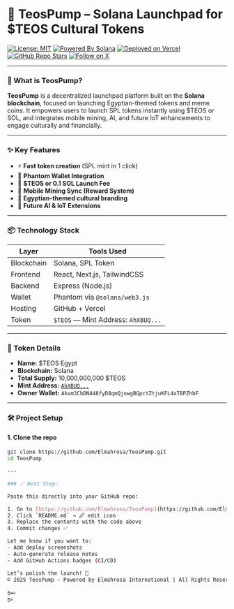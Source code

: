 # 🚀 TeosPump – Solana Launchpad for $TEOS Cultural Tokens

[![License: MIT](https://img.shields.io/badge/License-MIT-yellow.svg)](LICENSE)
[![Powered By Solana](https://img.shields.io/badge/Built%20on-Solana-blue.svg)](https://solana.com)
[![Deployed on Vercel](https://img.shields.io/badge/Hosted%20on-Vercel-black.svg)](https://teospump.vercel.app)
[![GitHub Repo Stars](https://img.shields.io/github/stars/Elmahrosa/TeosPump?style=social)](https://github.com/Elmahrosa/TeosPump/stargazers)
[![Follow on X](https://img.shields.io/twitter/follow/KING_TEOS_EGYPT?style=social)](https://x.com/KING_TEOS_EGYPT)

---

### 🏺 What is TeosPump?

**TeosPump** is a decentralized launchpad platform built on the **Solana blockchain**, focused on launching Egyptian-themed tokens and meme coins. It empowers users to launch SPL tokens instantly using $TEOS or SOL, and integrates mobile mining, AI, and future IoT enhancements to engage culturally and financially.

---

### ✨ Key Features

- ⚡ **Fast token creation** (SPL mint in 1 click)
- 🔐 **Phantom Wallet Integration**
- 💸 **$TEOS or 0.1 SOL Launch Fee**
- 📱 **Mobile Mining Sync (Reward System)**
- 🎨 **Egyptian-themed cultural branding**
- 🧠 **Future AI & IoT Extensions**

---

### 📦 Technology Stack

| Layer       | Tools Used                       |
|-------------|----------------------------------|
| Blockchain  | Solana, SPL Token                |
| Frontend    | React, Next.js, TailwindCSS      |
| Backend     | Express (Node.js)                |
| Wallet      | Phantom via `@solana/web3.js`    |
| Hosting     | GitHub + Vercel                  |
| Token       | `$TEOS` — Mint Address: `AhXBUQ...` |

---

### 🔑 Token Details

- **Name:** $TEOS Egypt
- **Blockchain:** Solana
- **Total Supply:** 10,000,000,000 $TEOS
- **Mint Address:** [`AhXBUQ...`](https://solscan.io/token/AhXBUQmbhv9dNoZCiMYmXF4Gyi1cjQthWHFhTL2CJaSo)
- **Owner Wallet:** `Akvm3CbDN448fyD8qmQjowgBGpcYZtjuKFL4xT8PZhbF`

---

### 🛠️ Project Setup

#### 1. Clone the repo

```bash
git clone https://github.com/Elmahrosa/TeosPump.git
cd TeosPump

---

### ✅ Next Step:

Paste this directly into your GitHub repo:

1. Go to [https://github.com/Elmahrosa/TeosPump](https://github.com/Elmahrosa/TeosPump)
2. Click `README.md` → 🖉 edit icon
3. Replace the contents with the code above
4. Commit changes ✅

Let me know if you want to:
- Add deploy screenshots
- Auto-generate release notes
- Add GitHub Actions badges (CI/CD)

Let’s polish the launch! 🚀
© 2025 TeosPump – Powered by Elmahrosa International | All Rights Reserved.

نسخ
تح
